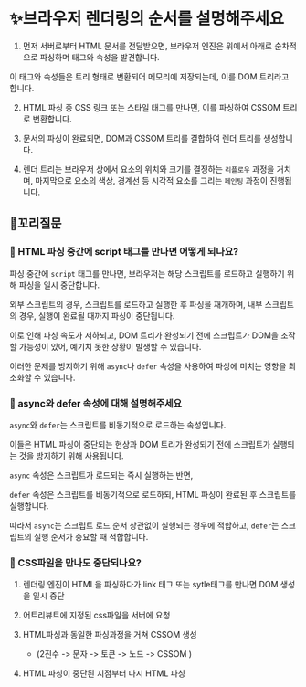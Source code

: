 # ✨브라우저 렌더링의 순서를 설명해주세요

1. 먼저 서버로부터 HTML 문서를 전달받으면, 브라우저 엔진은 위에서 아래로 순차적으로 파싱하며 태그와 속성을 발견합니다.

이 태그와 속성들은 트리 형태로 변환되어 메모리에 저장되는데, 이를 DOM 트리라고 합니다.

2. HTML 파싱 중 CSS 링크 또는 스타일 태그를 만나면, 이를 파싱하여 CSSOM 트리로 변환합니다.

3. 문서의 파싱이 완료되면, DOM과 CSSOM 트리를 결합하여 렌더 트리를 생성합니다.

4. 렌더 트리는 브라우저 상에서 요소의 위치와 크기를 결정하는 `리플로우` 과정을 거치며, 마지막으로 요소의 색상, 경계선 등 시각적 요소를 그리는 `페인팅` 과정이 진행됩니다.

## 🔁꼬리질문

### 🤔 HTML 파싱 중간에 script 태그를 만나면 어떻게 되나요?

파싱 중간에 `script` 태그를 만나면, 브라우저는 해당 스크립트를 로드하고 실행하기 위해 파싱을 일시 중단합니다.

외부 스크립트의 경우, 스크립트를 로드하고 실행한 후 파싱을 재개하며, 내부 스크립트의 경우, 실행이 완료될 때까지 파싱이 중단됩니다.

이로 인해 파싱 속도가 저하되고, DOM 트리가 완성되기 전에 스크립트가 DOM을 조작할 가능성이 있어, 예기치 못한 상황이 발생할 수 있습니다.

이러한 문제를 방지하기 위해 `async`나 `defer` 속성을 사용하여 파싱에 미치는 영향을 최소화할 수 있습니다.

### 🤔 async와 defer 속성에 대해 설명해주세요

`async`와 `defer`는 스크립트를 비동기적으로 로드하는 속성입니다.

이들은 HTML 파싱이 중단되는 현상과 DOM 트리가 완성되기 전에 스크립트가 실행되는 것을 방지하기 위해 사용됩니다.

`async` 속성은 스크립트가 로드되는 즉시 실행하는 반면,

`defer` 속성은 스크립트를 비동기적으로 로드하되, HTML 파싱이 완료된 후 스크립트를 실행합니다.

따라서 `async`는 스크립트 로드 순서 상관없이 실행되는 경우에 적합하고, `defer`는 스크립트의 실행 순서가 중요할 때 적합합니다.

### 🤔 CSS파일을 만나도 중단되나요?

1. 렌더링 엔진이 HTML을 파싱하다가 link 태그 또는 sytle태그를 만나면 DOM 생성을 일시 중단

2. 어트리뷰트에 지정된 css파일을 서버에 요청

3. HTML파싱과 동일한 파싱과정을 거쳐 CSSOM 생성
   - (2진수 -> 문자 -> 토큰 -> 노드 -> CSSOM )
4. HTML 파싱이 중단된 지점부터 다시 HTML 파싱
